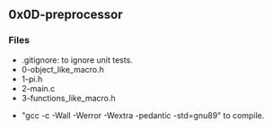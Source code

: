 ## 0x0D-preprocessor
### Files
- .gitignore: to ignore unit tests.
- 0-object_like_macro.h
- 1-pi.h
- 2-main.c
- 3-functions_like_macro.h

+ "gcc -c -Wall -Werror -Wextra -pedantic -std=gnu89" to compile.

